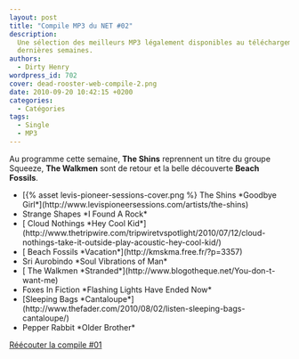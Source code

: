 ```yaml
---
layout: post
title: "Compile MP3 du NET #02"
description:
  Une sélection des meilleurs MP3 légalement disponibles au téléchargement des
  dernières semaines.
authors:
  - Dirty Henry
wordpress_id: 702
cover: dead-rooster-web-compile-2.png
date: 2010-09-20 10:42:15 +0200
categories:
  - Catégories
tags:
  - Single
  - MP3
---
```


Au programme cette semaine, **The Shins** reprennent un titre du groupe Squeeze,
**The Walkmen** sont de retour et la belle découverte **Beach Fossils**.

<ul class="polaroids">

<li><div class="polaroid">
[{% asset levis-pioneer-sessions-cover.png %} The Shins
*Goodbye Girl*](http://www.levispioneersessions.com/artists/the-shins)
</div></li>

<li><div class="polaroid">
<img379> Strange Shapes
*I Found A Rock*
</div></li>

<li><div class="polaroid">
[<img383> Cloud Nothings
*Hey Cool Kid*](http://www.thetripwire.com/tripwiretvspotlight/2010/07/12/cloud-nothings-take-it-outside-play-acoustic-hey-cool-kid/)
</div></li>

<li><div class="polaroid">
[<img384> Beach Fossils
*Vacation*](http://kmskma.free.fr/?p=3357)
</div></li>

<li><div class="polaroid">
<img380> Sri Aurobindo
*Soul Vibrations of Man*
</div></li>

<li><div class="polaroid">
[<img381> The Walkmen
*Stranded*](http://www.blogotheque.net/You-don-t-want-me)
</div></li>

<li><div class="polaroid">
<img382> Foxes In Fiction
*Flashing Lights Have Ended Now*
</div></li>

<li><div class="polaroid">
[<img385>Sleeping Bags
*Cantaloupe*](http://www.thefader.com/2010/08/02/listen-sleeping-bags-cantaloupe/)
</div></li>

<li><div class="polaroid">
<img386>Pepper Rabbit
*Older Brother*
</div></li>

</ul>

[Réécouter la compile #01](700)
